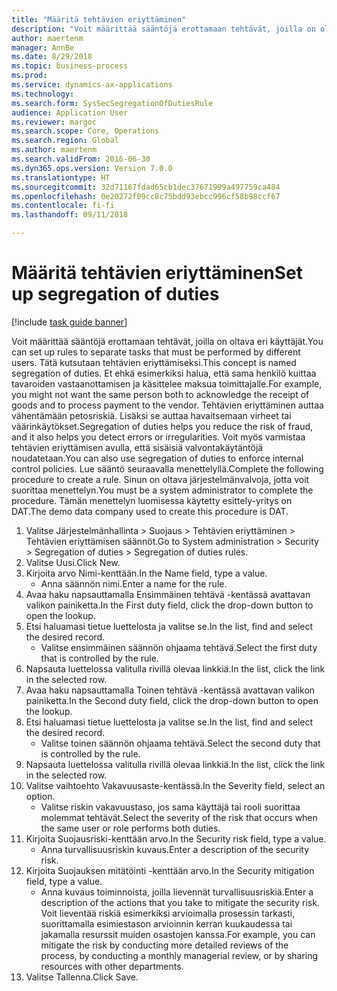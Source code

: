 ```yaml
--- 
title: "Määritä tehtävien eriyttäminen"
description: "Voit määrittää sääntöjä erottamaan tehtävät, joilla on oltava eri käyttäjät."
author: maertenm
manager: AnnBe
ms.date: 8/29/2018
ms.topic: business-process
ms.prod: 
ms.service: dynamics-ax-applications
ms.technology: 
ms.search.form: SysSecSegregationOfDutiesRule
audience: Application User
ms.reviewer: margoc
ms.search.scope: Core, Operations
ms.search.region: Global
ms.author: maertenm
ms.search.validFrom: 2016-06-30
ms.dyn365.ops.version: Version 7.0.0
ms.translationtype: HT
ms.sourcegitcommit: 32d71167fdad65cb1dec37671999a497759ca484
ms.openlocfilehash: 0e20272f09cc8c75bdd93ebcc996cf58b98ccf67
ms.contentlocale: fi-fi
ms.lasthandoff: 09/11/2018

---
```

# <a name="set-up-segregation-of-duties"></a><span data-ttu-id="320b4-103">Määritä tehtävien eriyttäminen</span><span class="sxs-lookup"><span data-stu-id="320b4-103">Set up segregation of duties</span></span>

[!include [task guide banner](../../includes/task-guide-banner.md)]

<span data-ttu-id="320b4-104">Voit määrittää sääntöjä erottamaan tehtävät, joilla on oltava eri käyttäjät.</span><span class="sxs-lookup"><span data-stu-id="320b4-104">You can set up rules to separate tasks that must be performed by different users.</span></span> <span data-ttu-id="320b4-105">Tätä kutsutaan tehtävien eriyttämiseksi.</span><span class="sxs-lookup"><span data-stu-id="320b4-105">This concept is named segregation of duties.</span></span> <span data-ttu-id="320b4-106">Et ehkä esimerkiksi halua, että sama henkilö kuittaa tavaroiden vastaanottamisen ja käsittelee maksua toimittajalle.</span><span class="sxs-lookup"><span data-stu-id="320b4-106">For example, you might not want the same person both to acknowledge the receipt of goods and to process payment to the vendor.</span></span> <span data-ttu-id="320b4-107">Tehtävien eriyttäminen auttaa vähentämään petosriskiä. Lisäksi se auttaa havaitsemaan virheet tai väärinkäytökset.</span><span class="sxs-lookup"><span data-stu-id="320b4-107">Segregation of duties helps you reduce the risk of fraud, and it also helps you detect errors or irregularities.</span></span> <span data-ttu-id="320b4-108">Voit myös varmistaa tehtävien eriyttämisen avulla, että sisäisiä valvontakäytäntöjä noudatetaan.</span><span class="sxs-lookup"><span data-stu-id="320b4-108">You can also use segregation of duties to enforce internal control policies.</span></span> <span data-ttu-id="320b4-109">Lue sääntö seuraavalla menettelyllä.</span><span class="sxs-lookup"><span data-stu-id="320b4-109">Complete the following procedure to create a rule.</span></span> <span data-ttu-id="320b4-110">Sinun on oltava järjestelmänvalvoja, jotta voit suorittaa menettelyn.</span><span class="sxs-lookup"><span data-stu-id="320b4-110">You must be a system administrator to complete the procedure.</span></span> <span data-ttu-id="320b4-111">Tämän menettelyn luomisessa käytetty esittely-yritys on DAT.</span><span class="sxs-lookup"><span data-stu-id="320b4-111">The demo data company used to create this procedure is DAT.</span></span> 

1. <span data-ttu-id="320b4-112">Valitse Järjestelmänhallinta > Suojaus > Tehtävien eriyttäminen > Tehtävien eriyttämisen säännöt.</span><span class="sxs-lookup"><span data-stu-id="320b4-112">Go to System administration > Security > Segregation of duties > Segregation of duties rules.</span></span>
2. <span data-ttu-id="320b4-113">Valitse Uusi.</span><span class="sxs-lookup"><span data-stu-id="320b4-113">Click New.</span></span>
3. <span data-ttu-id="320b4-114">Kirjoita arvo Nimi-kenttään.</span><span class="sxs-lookup"><span data-stu-id="320b4-114">In the Name field, type a value.</span></span>
    * <span data-ttu-id="320b4-115">Anna säännön nimi.</span><span class="sxs-lookup"><span data-stu-id="320b4-115">Enter a name for the rule.</span></span>  
4. <span data-ttu-id="320b4-116">Avaa haku napsauttamalla Ensimmäinen tehtävä -kentässä avattavan valikon painiketta.</span><span class="sxs-lookup"><span data-stu-id="320b4-116">In the First duty field, click the drop-down button to open the lookup.</span></span>
5. <span data-ttu-id="320b4-117">Etsi haluamasi tietue luettelosta ja valitse se.</span><span class="sxs-lookup"><span data-stu-id="320b4-117">In the list, find and select the desired record.</span></span>
    * <span data-ttu-id="320b4-118">Valitse ensimmäinen säännön ohjaama tehtävä.</span><span class="sxs-lookup"><span data-stu-id="320b4-118">Select the first duty that is controlled by the rule.</span></span>  
6. <span data-ttu-id="320b4-119">Napsauta luettelossa valitulla rivillä olevaa linkkiä.</span><span class="sxs-lookup"><span data-stu-id="320b4-119">In the list, click the link in the selected row.</span></span>
7. <span data-ttu-id="320b4-120">Avaa haku napsauttamalla Toinen tehtävä -kentässä avattavan valikon painiketta.</span><span class="sxs-lookup"><span data-stu-id="320b4-120">In the Second duty field, click the drop-down button to open the lookup.</span></span>
8. <span data-ttu-id="320b4-121">Etsi haluamasi tietue luettelosta ja valitse se.</span><span class="sxs-lookup"><span data-stu-id="320b4-121">In the list, find and select the desired record.</span></span>
    * <span data-ttu-id="320b4-122">Valitse toinen säännön ohjaama tehtävä.</span><span class="sxs-lookup"><span data-stu-id="320b4-122">Select the second duty that is controlled by the rule.</span></span>  
9. <span data-ttu-id="320b4-123">Napsauta luettelossa valitulla rivillä olevaa linkkiä.</span><span class="sxs-lookup"><span data-stu-id="320b4-123">In the list, click the link in the selected row.</span></span>
10. <span data-ttu-id="320b4-124">Valitse vaihtoehto Vakavuusaste-kentässä.</span><span class="sxs-lookup"><span data-stu-id="320b4-124">In the Severity field, select an option.</span></span>
    * <span data-ttu-id="320b4-125">Valitse riskin vakavuustaso, jos sama käyttäjä tai rooli suorittaa molemmat tehtävät.</span><span class="sxs-lookup"><span data-stu-id="320b4-125">Select the severity of the risk that occurs when the same user or role performs both duties.</span></span>  
11. <span data-ttu-id="320b4-126">Kirjoita Suojausriski-kenttään arvo.</span><span class="sxs-lookup"><span data-stu-id="320b4-126">In the Security risk field, type a value.</span></span>
    * <span data-ttu-id="320b4-127">Anna turvallisuusriskin kuvaus.</span><span class="sxs-lookup"><span data-stu-id="320b4-127">Enter a description of the security risk.</span></span>  
12. <span data-ttu-id="320b4-128">Kirjoita Suojauksen mitätöinti -kenttään arvo.</span><span class="sxs-lookup"><span data-stu-id="320b4-128">In the Security mitigation field, type a value.</span></span>
    * <span data-ttu-id="320b4-129">Anna kuvaus toiminnoista, joilla lievennät turvallisuusriskiä.</span><span class="sxs-lookup"><span data-stu-id="320b4-129">Enter a description of the actions that you take to mitigate the security risk.</span></span> <span data-ttu-id="320b4-130">Voit lieventää riskiä esimerkiksi arvioimalla prosessin tarkasti, suorittamalla esimiestason arvioinnin kerran kuukaudessa tai jakamalla resurssit muiden osastojen kanssa.</span><span class="sxs-lookup"><span data-stu-id="320b4-130">For example, you can mitigate the risk by conducting more detailed reviews of the process, by conducting a monthly managerial review, or by sharing resources with other departments.</span></span>  
13. <span data-ttu-id="320b4-131">Valitse Tallenna.</span><span class="sxs-lookup"><span data-stu-id="320b4-131">Click Save.</span></span>


